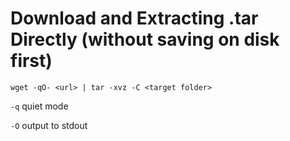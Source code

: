 # Download and Extracting .tar Directly (without saving on disk first)

`
wget -qO- <url> | tar -xvz -C <target folder>
`

`-q` quiet  mode

`-O` output to stdout
